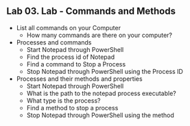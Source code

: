 ## Lab 03. Lab - Commands and Methods

- List all commands on your Computer
    - How many commands are there on your computer?
- Processes and commands
    - Start Notepad through PowerShell
    - Find the process id of Notepad
    - Find a command to Stop a Process
    - Stop Notepad through PowerShell using the Process ID
- Processes and their methods and properties
    - Start Notepad through PowerShell
    - What is the path to the notepad process executable?
    - What type is the process?
    - Find a method to stop a process
    - Stop Notepad through PowerShell using the method